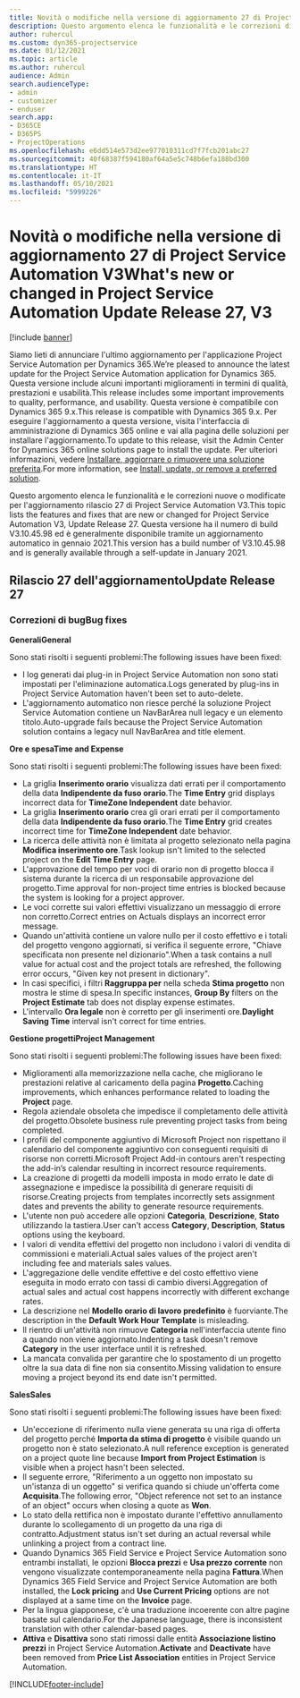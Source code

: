 ```yaml
---
title: Novità o modifiche nella versione di aggiornamento 27 di Project Service Automation V3
description: Questo argomento elenca le funzionalità e le correzioni disponibili nella versione di aggiornamento 27 di Project Service Automation V3.
author: ruhercul
ms.custom: dyn365-projectservice
ms.date: 01/12/2021
ms.topic: article
ms.author: ruhercul
audience: Admin
search.audienceType:
- admin
- customizer
- enduser
search.app:
- D365CE
- D365PS
- ProjectOperations
ms.openlocfilehash: e6dd514e573d2ee977010311cd7f7fcb201abc27
ms.sourcegitcommit: 40f68387f594180af64a5e5c748b6efa188bd300
ms.translationtype: HT
ms.contentlocale: it-IT
ms.lasthandoff: 05/10/2021
ms.locfileid: "5999226"
---
```

# <a name="whats-new-or-changed-in-project-service-automation-update-release-27-v3"></a><span data-ttu-id="233c6-103">Novità o modifiche nella versione di aggiornamento 27 di Project Service Automation V3</span><span class="sxs-lookup"><span data-stu-id="233c6-103">What's new or changed in Project Service Automation Update Release 27, V3</span></span>

[!include [banner](../includes/psa-now-project-operations.md)]

<span data-ttu-id="233c6-104">Siamo lieti di annunciare l'ultimo aggiornamento per l'applicazione Project Service Automation per Dynamics 365.</span><span class="sxs-lookup"><span data-stu-id="233c6-104">We’re pleased to announce the latest update for the Project Service Automation application for Dynamics 365.</span></span> <span data-ttu-id="233c6-105">Questa versione include alcuni importanti miglioramenti in termini di qualità, prestazioni e usabilità.</span><span class="sxs-lookup"><span data-stu-id="233c6-105">This release includes some important improvements to quality, performance, and usability.</span></span> <span data-ttu-id="233c6-106">Questa versione è compatibile con Dynamics 365 9.x.</span><span class="sxs-lookup"><span data-stu-id="233c6-106">This release is compatible with Dynamics 365 9.x.</span></span> <span data-ttu-id="233c6-107">Per eseguire l'aggiornamento a questa versione, visita l'interfaccia di amministrazione di Dynamics 365 online e vai alla pagina delle soluzioni per installare l'aggiornamento.</span><span class="sxs-lookup"><span data-stu-id="233c6-107">To update to this release, visit the Admin Center for Dynamics 365 online solutions page to install the update.</span></span> <span data-ttu-id="233c6-108">Per ulteriori informazioni, vedere [Installare, aggiornare o rimuovere una soluzione preferita](/power-platform/admin/install-remove-preferred-solution).</span><span class="sxs-lookup"><span data-stu-id="233c6-108">For more information, see [Install, update, or remove a preferred solution](/power-platform/admin/install-remove-preferred-solution).</span></span>

<span data-ttu-id="233c6-109">Questo argomento elenca le funzionalità e le correzioni nuove o modificate per l'aggiornamento rilascio 27 di Project Service Automation V3.</span><span class="sxs-lookup"><span data-stu-id="233c6-109">This topic lists the features and fixes that are new or changed for Project Service Automation V3, Update Release 27.</span></span> <span data-ttu-id="233c6-110">Questa versione ha il numero di build V3.10.45.98 ed è generalmente disponibile tramite un aggiornamento automatico in gennaio 2021.</span><span class="sxs-lookup"><span data-stu-id="233c6-110">This version has a build number of V3.10.45.98 and is generally available through a self-update in January 2021.</span></span>

## <a name="update-release-27"></a><span data-ttu-id="233c6-111">Rilascio 27 dell'aggiornamento</span><span class="sxs-lookup"><span data-stu-id="233c6-111">Update Release 27</span></span>

### <a name="bug-fixes"></a><span data-ttu-id="233c6-112">Correzioni di bug</span><span class="sxs-lookup"><span data-stu-id="233c6-112">Bug fixes</span></span>

<span data-ttu-id="233c6-113">**Generali**</span><span class="sxs-lookup"><span data-stu-id="233c6-113">**General**</span></span>

<span data-ttu-id="233c6-114">Sono stati risolti i seguenti problemi:</span><span class="sxs-lookup"><span data-stu-id="233c6-114">The following issues have been fixed:</span></span>

- <span data-ttu-id="233c6-115">I log generati dai plug-in in Project Service Automation non sono stati impostati per l'eliminazione automatica.</span><span class="sxs-lookup"><span data-stu-id="233c6-115">Logs generated by plug-ins in Project Service Automation haven't been set to auto-delete.</span></span>
- <span data-ttu-id="233c6-116">L'aggiornamento automatico non riesce perché la soluzione Project Service Automation contiene un NavBarArea null legacy e un elemento titolo.</span><span class="sxs-lookup"><span data-stu-id="233c6-116">Auto-upgrade fails because the Project Service Automation solution contains a legacy null NavBarArea and title element.</span></span>

<span data-ttu-id="233c6-117">**Ore e spesa**</span><span class="sxs-lookup"><span data-stu-id="233c6-117">**Time and Expense**</span></span>

<span data-ttu-id="233c6-118">Sono stati risolti i seguenti problemi:</span><span class="sxs-lookup"><span data-stu-id="233c6-118">The following issues have been fixed:</span></span>

- <span data-ttu-id="233c6-119">La griglia **Inserimento orario** visualizza dati errati per il comportamento della data **Indipendente da fuso orario**.</span><span class="sxs-lookup"><span data-stu-id="233c6-119">The **Time Entry** grid displays incorrect data for **TimeZone Independent** date behavior.</span></span>
- <span data-ttu-id="233c6-120">La griglia **Inserimento orario** crea gli orari errati per il comportamento della data **Indipendente da fuso orario**.</span><span class="sxs-lookup"><span data-stu-id="233c6-120">The **Time Entry** grid creates incorrect time for **TimeZone Independent** date behavior.</span></span>
- <span data-ttu-id="233c6-121">La ricerca delle attività non è limitata al progetto selezionato nella pagina **Modifica inserimento ore**.</span><span class="sxs-lookup"><span data-stu-id="233c6-121">Task lookup isn't limited to the selected project on the **Edit Time Entry** page.</span></span>
- <span data-ttu-id="233c6-122">L'approvazione del tempo per voci di orario non di progetto blocca il sistema durante la ricerca di un responsabile approvazione del progetto.</span><span class="sxs-lookup"><span data-stu-id="233c6-122">Time approval for non-project time entries is blocked because the system is looking for a project approver.</span></span>
- <span data-ttu-id="233c6-123">Le voci corrette sui valori effettivi visualizzano un messaggio di errore non corretto.</span><span class="sxs-lookup"><span data-stu-id="233c6-123">Correct entries on Actuals displays an incorrect error message.</span></span>
- <span data-ttu-id="233c6-124">Quando un'attività contiene un valore nullo per il costo effettivo e i totali del progetto vengono aggiornati, si verifica il seguente errore, "Chiave specificata non presente nel dizionario".</span><span class="sxs-lookup"><span data-stu-id="233c6-124">When a task contains a null value for actual cost and the project totals are refreshed, the following error occurs, "Given key not present in dictionary".</span></span>
- <span data-ttu-id="233c6-125">In casi specifici, i filtri **Raggruppa per** nella scheda **Stima progetto** non mostra le stime di spesa.</span><span class="sxs-lookup"><span data-stu-id="233c6-125">In specific instances, **Group By** filters on the **Project Estimate** tab does not display expense estimates.</span></span>
- <span data-ttu-id="233c6-126">L'intervallo **Ora legale** non è corretto per gli inserimenti ore.</span><span class="sxs-lookup"><span data-stu-id="233c6-126">**Daylight Saving Time** interval isn't correct for time entries.</span></span>

<span data-ttu-id="233c6-127">**Gestione progetti**</span><span class="sxs-lookup"><span data-stu-id="233c6-127">**Project Management**</span></span>

<span data-ttu-id="233c6-128">Sono stati risolti i seguenti problemi:</span><span class="sxs-lookup"><span data-stu-id="233c6-128">The following issues have been fixed:</span></span>

- <span data-ttu-id="233c6-129">Miglioramenti alla memorizzazione nella cache, che migliorano le prestazioni relative al caricamento della pagina **Progetto**.</span><span class="sxs-lookup"><span data-stu-id="233c6-129">Caching improvements, which enhances performance related to loading the **Project** page.</span></span>
- <span data-ttu-id="233c6-130">Regola aziendale obsoleta che impedisce il completamento delle attività del progetto.</span><span class="sxs-lookup"><span data-stu-id="233c6-130">Obsolete business rule preventing project tasks from being completed.</span></span>
- <span data-ttu-id="233c6-131">I profili del componente aggiuntivo di Microsoft Project non rispettano il calendario del componente aggiuntivo con conseguenti requisiti di risorse non corretti.</span><span class="sxs-lookup"><span data-stu-id="233c6-131">Microsoft Project Add-in contours aren't respecting the add-in’s calendar resulting in incorrect resource requirements.</span></span>
- <span data-ttu-id="233c6-132">La creazione di progetti da modelli imposta in modo errato le date di assegnazione e impedisce la possibilità di generare requisiti di risorse.</span><span class="sxs-lookup"><span data-stu-id="233c6-132">Creating projects from templates incorrectly sets assignment dates and prevents the ability to generate resource requirements.</span></span>
- <span data-ttu-id="233c6-133">L'utente non può accedere alle opzioni **Categoria**, **Descrizione**, **Stato** utilizzando la tastiera.</span><span class="sxs-lookup"><span data-stu-id="233c6-133">User can't access **Category**, **Description**, **Status** options using the keyboard.</span></span>
- <span data-ttu-id="233c6-134">I valori di vendita effettivi del progetto non includono i valori di vendita di commissioni e materiali.</span><span class="sxs-lookup"><span data-stu-id="233c6-134">Actual sales values of the project aren't including fee and materials sales values.</span></span>
- <span data-ttu-id="233c6-135">L'aggregazione delle vendite effettive e del costo effettivo viene eseguita in modo errato con tassi di cambio diversi.</span><span class="sxs-lookup"><span data-stu-id="233c6-135">Aggregation of actual sales and actual cost happens incorrectly with different exchange rates.</span></span>
- <span data-ttu-id="233c6-136">La descrizione nel **Modello orario di lavoro predefinito** è fuorviante.</span><span class="sxs-lookup"><span data-stu-id="233c6-136">The description in the **Default Work Hour Template** is misleading.</span></span>
- <span data-ttu-id="233c6-137">Il rientro di un'attività non rimuove **Categoria** nell'interfaccia utente fino a quando non viene aggiornato.</span><span class="sxs-lookup"><span data-stu-id="233c6-137">Indenting a task doesn't remove **Category** in the user interface until it is refreshed.</span></span>
- <span data-ttu-id="233c6-138">La mancata convalida per garantire che lo spostamento di un progetto oltre la sua data di fine non sia consentito.</span><span class="sxs-lookup"><span data-stu-id="233c6-138">Missing validation to ensure moving a project beyond its end date isn't permitted.</span></span>

<span data-ttu-id="233c6-139">**Sales**</span><span class="sxs-lookup"><span data-stu-id="233c6-139">**Sales**</span></span>

<span data-ttu-id="233c6-140">Sono stati risolti i seguenti problemi:</span><span class="sxs-lookup"><span data-stu-id="233c6-140">The following issues have been fixed:</span></span>

- <span data-ttu-id="233c6-141">Un'eccezione di riferimento nulla viene generata su una riga di offerta del progetto perché **Importa da stima di progetto** è visibile quando un progetto non è stato selezionato.</span><span class="sxs-lookup"><span data-stu-id="233c6-141">A null reference exception is generated on a project quote line because **Import from Project Estimation** is visible when a project hasn't been selected.</span></span>
- <span data-ttu-id="233c6-142">Il seguente errore, "Riferimento a un oggetto non impostato su un'istanza di un oggetto" si verifica quando si chiude un'offerta come **Acquisita**.</span><span class="sxs-lookup"><span data-stu-id="233c6-142">The following error, "Object reference not set to an instance of an object" occurs when closing a quote as **Won**.</span></span>
- <span data-ttu-id="233c6-143">Lo stato della rettifica non è impostato durante l'effettivo annullamento durante lo scollegamento di un progetto da una riga di contratto.</span><span class="sxs-lookup"><span data-stu-id="233c6-143">Adjustment status isn't set during an actual reversal while unlinking a project from a contract line.</span></span>
- <span data-ttu-id="233c6-144">Quando Dynamics 365 Field Service e Project Service Automation sono entrambi installati, le opzioni **Blocca prezzi** e **Usa prezzo corrente** non vengono visualizzate contemporaneamente nella pagina **Fattura**.</span><span class="sxs-lookup"><span data-stu-id="233c6-144">When Dynamics 365 Field Service and Project Service Automation are both installed, the **Lock pricing** and **Use Current Pricing** options are not displayed at a same time on the **Invoice** page.</span></span>
- <span data-ttu-id="233c6-145">Per la lingua giapponese, c'è una traduzione incoerente con altre pagine basate sul calendario.</span><span class="sxs-lookup"><span data-stu-id="233c6-145">For the Japanese language, there is inconsistent translation with other calendar-based pages.</span></span>
- <span data-ttu-id="233c6-146">**Attiva** e **Disattiva** sono stati rimossi dalle entità **Associazione listino prezzi** in Project Service Automation.</span><span class="sxs-lookup"><span data-stu-id="233c6-146">**Activate** and **Deactivate** have been removed from **Price List Association** entities in Project Service Automation.</span></span>


[!INCLUDE[footer-include](../includes/footer-banner.md)]